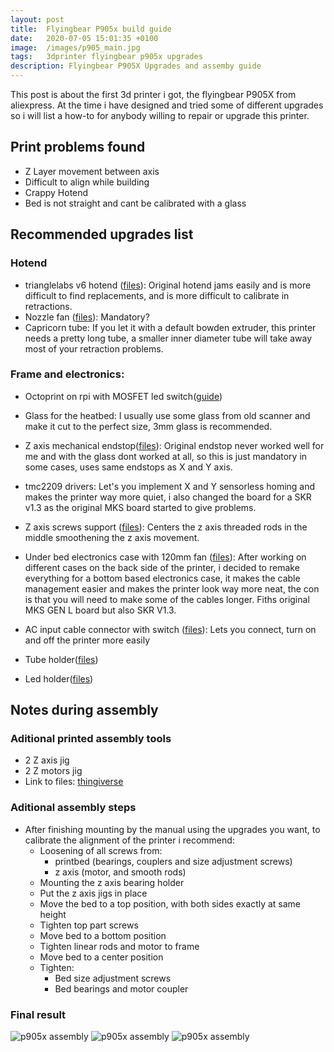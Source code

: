```yaml
---
layout: post
title:  Flyingbear P905x build guide
date:   2020-07-05 15:01:35 +0100
image:  /images/p905_main.jpg
tags:   3dprinter flyingbear p905x upgrades
description: Flyingbear P905X Upgrades and assemby guide
---
```

This post is about the first 3d printer i got, the flyingbear P905X from aliexpress. At the time i have designed and tried some of different upgrades so i will list a how-to for anybody willing to repair or upgrade this printer.

## Print problems found

- Z Layer movement between axis
- Difficult to align while building
- Crappy Hotend
- Bed is not straight and cant be calibrated with a glass

## Recommended upgrades list

### Hotend
- trianglelabs v6 hotend ([files](https://www.thingiverse.com/thing:3142805)): Original hotend jams easily and is more difficult to find replacements, and is more difficult to calibrate in retractions.
- Nozzle fan ([files](https://www.thingiverse.com/thing:2843816)): Mandatory?
- Capricorn tube: If you let it with a default bowden extruder, this printer needs a pretty long tube, a smaller inner diameter tube will take away most of your retraction problems.

### Frame and electronics:

- Octoprint on rpi with MOSFET led switch([guide]())

- Glass for the heatbed: I usually use some glass from old scanner and make it cut to the perfect size, 3mm glass is recommended.
- Z axis mechanical endstop([files](https://www.thingiverse.com/thing:4573300)): Original endstop never worked well for me and with the glass dont worked at all, so this is just mandatory in some cases, uses same endstops as X and Y axis.
- tmc2209 drivers: Let's you implement X and Y sensorless homing and makes the printer way more quiet, i also changed the board for a SKR v1.3 as the original MKS board started to give problems.
- Z axis screws support ([files](https://www.thingiverse.com/thing:4573258)): Centers the z axis threaded rods in the middle smoothening the z axis movement.
- Under bed electronics case with 120mm fan ([files](https://www.thingiverse.com/thing:4144017)): After working on different cases on the back side of the printer, i decided to remake everything for a bottom based electronics case, it makes the cable management easier and makes the printer look way more neat, the con is that you will need to make some of the cables longer. Fiths original MKS GEN L board but also SKR V1.3.
- AC input cable connector with switch ([files](https://www.thingiverse.com/thing:2645917)): Lets you connect, turn on and off the printer more easily
- Tube holder([files](https://www.thingiverse.com/thing:2846141))
- Led holder([files](https://www.thingiverse.com/thing:2576671]))


## Notes during assembly

### Aditional printed assembly tools

- 2 Z axis jig
- 2 Z motors jig
- Link to files: [thingiverse](https://www.thingiverse.com/thing:4573255)

### Aditional assembly steps

- After finishing mounting by the manual using the upgrades you want, to calibrate the alignment of the printer i recommend:
  - Loosening of all screws from:
    -  printbed (bearings, couplers and size adjustment screws)
    -  z axis (motor, and smooth rods)
  - Mounting the z axis bearing holder
  - Put the z axis jigs in place
  - Move the bed to a top position, with both sides exactly at same height
  - Tighten top part screws
  - Move bed to a bottom position
  - Tighten linear rods and motor to frame
  - Move bed to a center position
  - Tighten:
    - Bed size adjustment screws
    - Bed bearings and motor coupler

### Final result
![p905x assembly]({{site.baseurl}}/images/p9051.jpg)
![p905x assembly]({{site.baseurl}}/images/p9052.jpg)
![p905x assembly]({{site.baseurl}}/images/p9053.jpg)


